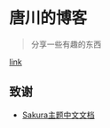 # 唐川的博客

> 分享一些有趣的东西


[link](https://jlutangchuan.github.io)

## 致谢
- [Sakura主题中文文档](https://docs.hojun.cn/sakura/docs/)
